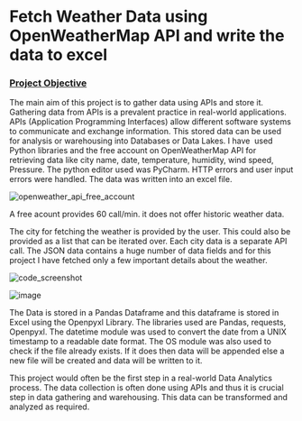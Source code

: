 # Fetch Weather Data using OpenWeatherMap API and write the data to excel

### <ins>Project Objective</ins>

The main aim of this project is to gather data using APIs and store it. Gathering data from APIs is a prevalent practice in real-world applications. APIs (Application Programming Interfaces) allow different software systems to communicate and exchange information. This stored data can be used for analysis or warehousing into Databases or Data Lakes. I have  used Python libraries and the free account on OpenWeatherMap API for retrieving data like city name, date, temperature, humidity, wind speed, Pressure. The python editor used was PyCharm. HTTP errors and user input errors were handled. The data was written into an excel file.


![openweather_api_free_account](https://github.com/DataCounsel/weather_data/assets/71335870/44acba13-46b0-41f3-8a6a-6537196a5417)

A free acount provides 60 call/min. it does not offer historic weather data.



The city for fetching the weather is provided by the user. This could also be provided as a list that can be iterated over. Each city data is a separate API call.
The JSON data contains a huge number of data fields and for this project I have fetched only a few important details about the weather.

![code_screenshot](https://github.com/DataCounsel/weather_data/assets/71335870/258687bd-9c61-48e4-b84a-fadb03a341ef)

![image](https://github.com/DataCounsel/weather_data/assets/71335870/5d575361-79de-4ce3-ae9c-dc81a340701b)


The Data is stored in a Pandas Dataframe and this dataframe is stored in Excel using the Openpyxl Library. The libraries used are Pandas, requests, Openpyxl. The datetime module was used to convert the date from 
a UNIX timestamp to a readable date format. The OS module was also used to check if the file already exists. If it does then data will be appended else a new file will be created and data will be written to it.

This project would often be the  first step in a real-world Data Analytics process. The data collection is often done using APIs and thus it is crucial step in data gathering and warehousing. This data can be transformed and analyzed as required.



